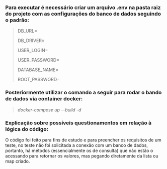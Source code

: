 ### Para executar é necessário criar um arquivo .env na pasta raiz do projeto com as configurações do banco de dados seguindo o padrão:
> DB_URL=
> 
> DB_DRIVER=
> 
> USER_LOGIN=
> 
> USER_PASSWORD=
> 
> DATABASE_NAME=
> 
> ROOT_PASSWORD=

### Posteriormente utilizar o comando a seguir para rodar o bando de dados via container docker:

> *docker-compose up --build -d*

### Explicação sobre possíveis questionamentos em relação à lógica do código:
O código foi feito para fins de estudo e para preencher os requisitos de um teste, no teste não foi solicitada a conexão com um banco de dados, portanto,
há métodos (essencialmente os de consulta) que não estão o acessando para retornar os valores, mas pegando diretamente da lista ou map criado.

